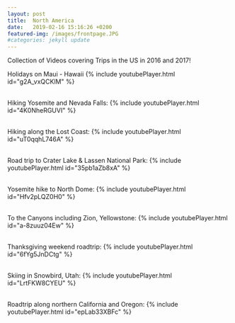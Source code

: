 ```yaml
---
layout: post
title:  North America
date:   2019-02-16 15:16:26 +0200
featured-img: /images/frontpage.JPG
#categories: jekyll update
---
```


Collection of Videos covering Trips in the US in 2016 and 2017!

<!-- ![_config.yml]({{ site.baseurl }}/images/frontpage.JPG) -->

<!-- <iframe width="420" height="315" src="http://www.youtube.com/embed/a-8zuuz04Ew" frameborder="0" allowfullscreen></iframe> -->


Holidays on Maui - Hawaii
{% include youtubePlayer.html id="g2A_vxQCKlM" %}
<br><br>

Hiking Yosemite and Nevada Falls:
{% include youtubePlayer.html id="4K0NheRGUVI" %}
<br><br>

Hiking along the Lost Coast:
{% include youtubePlayer.html id="uT0qqhL746A" %}
<br><br>

Road trip to Crater Lake & Lassen National Park:
{% include youtubePlayer.html id="35pb1aZb8xA" %}
<br><br>

Yosemite hike to North Dome:
{% include youtubePlayer.html id="Hfv2pLQZ0H0" %}
<br><br>

To the Canyons including Zion, Yellowstone:
{% include youtubePlayer.html id="a-8zuuz04Ew" %}
<br><br>

Thanksgiving weekend roadtrip:
{% include youtubePlayer.html id="6fYg5JnDCtg" %}
<br><br>

Skiing in Snowbird, Utah:
{% include youtubePlayer.html id="LrtFKW8CYEU" %}
<br><br>

Roadtrip along northern California and Oregon:
{% include youtubePlayer.html id="epLab33XBFc" %}
<br><br>




<!-- You’ll find this post in your `_posts` directory. Go ahead and edit it and re-build the site to see your changes. You can rebuild the site in many different ways, but the most common way is to run `jekyll serve`, which launches a web server and auto-regenerates your site when a file is updated. -->

<!-- To add new posts, simply add a file in the `_posts` directory that follows the convention `YYYY-MM-DD-name-of-post.ext` and includes the necessary front matter. Take a look at the source for this post to get an idea about how it works. -->